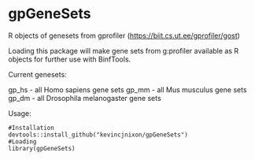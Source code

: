# gpGeneSets
R objects of genesets from gprofiler (https://biit.cs.ut.ee/gprofiler/gost)

Loading this package will make gene sets from g:profiler available as R objects for further use with BinfTools.

Current genesets:

gp_hs - all Homo sapiens gene sets
gp_mm - all Mus musculus gene sets
gp_dm - all Drosophila melanogaster gene sets

Usage:

```{r}
#Installation
devtools::install_github("kevincjnixon/gpGeneSets")
#Loading
library(gpGeneSets)
```

